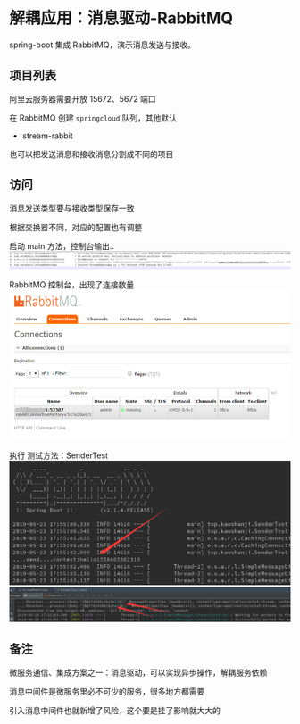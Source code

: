 #   解耦应用：消息驱动-RabbitMQ

spring-boot 集成 RabbitMQ，演示消息发送与接收。


##  项目列表

阿里云服务器需要开放 15672、5672 端口

在 RabbitMQ 创建 `springcloud` 队列，其他默认

- stream-rabbit

也可以把发送消息和接收消息分割成不同的项目

##  访问

消息发送类型要与接收类型保存一致

根据交换器不同，对应的配置也有调整

启动 main 方法，控制台输出..
![20190523160512](../images/20190523160512.png)

RabbitMQ 控制台，出现了连接数量
![20190523160554](../images/20190523160554.png)

执行 测试方法：SenderTest
![20190523180316](../images/20190523180316.png)
![20190523180337](../images/20190523180337.png)


##  备注

微服务通信、集成方案之一：消息驱动，可以实现异步操作，解耦服务依赖

消息中间件是微服务里必不可少的服务，很多地方都需要

引入消息中间件也就新增了风险，这个要是挂了影响就大大的

